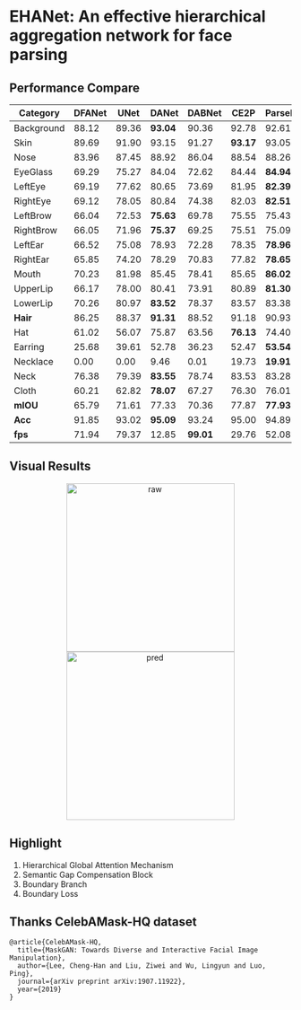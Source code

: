 # EHANet: An effective hierarchical aggregation network for face parsing

## Performance Compare
| Category   | DFANet | UNet  | DANet     | DABNet    | CE2P      | ParseNet  |
| ---------- | ------ | ----- | --------- | --------- | --------- | --------- |
| Background | 88.12  | 89.36 | **93.04** | 90.36     | 92.78     | 92.61     |
| Skin       | 89.69  | 91.90 | 93.15     | 91.27     | **93.17** | 93.05     |
| Nose       | 83.96  | 87.45 | 88.92     | 86.04     | 88.54     | 88.26     |
| EyeGlass   | 69.29  | 75.27 | 84.04     | 72.62     | 84.44     | **84.94** |
| LeftEye    | 69.19  | 77.62 | 80.65     | 73.69     | 81.95     | **82.39** |
| RightEye   | 69.12  | 78.05 | 80.84     | 74.38     | 82.03     | **82.51** |
| LeftBrow   | 66.04  | 72.53 | **75.63** | 69.78     | 75.55     | 75.43     |
| RightBrow  | 66.05  | 71.96 | **75.37** | 69.25     | 75.51     | 75.09     |
| LeftEar    | 66.52  | 75.08 | 78.93     | 72.28     | 78.35     | **78.96** |
| RightEar   | 65.85  | 74.20 | 78.29     | 70.83     | 77.82     | **78.65** |
| Mouth      | 70.23  | 81.98 | 85.45     | 78.41     | 85.65     | **86.02** |
| UpperLip   | 66.17  | 78.00 | 80.41     | 73.91     | 80.89     | **81.30** |
| LowerLip   | 70.26  | 80.97 | **83.52** | 78.37     | 83.57     | 83.38     |
| **Hair**   | 86.25  | 88.37 | **91.31** | 88.52     | 91.18     | 90.93     |
| Hat        | 61.02  | 56.07 | 75.87     | 63.56     | **76.13** | 74.40     |
| Earring    | 25.68  | 39.61 | 52.78     | 36.23     | 52.47     | **53.54** |
| Necklace   | 0.00   | 0.00  | 9.46      | 0.01      | 19.73     | **19.91** |
| Neck       | 76.38  | 79.39 | **83.55** | 78.74     | 83.53     | 83.28     |
| Cloth      | 60.21  | 62.82 | **78.07** | 67.27     | 76.30     | 76.01     |
| **mIOU**   | 65.79  | 71.61 | 77.33     | 70.36     | 77.87     | **77.93** |
| **Acc**    | 91.85  | 93.02 | **95.09** | 93.24     | 95.00     | 94.89     |
| **fps**    | 71.94  | 79.37 | 12.85     | **99.01** | 29.76     | 52.08     |


## Visual Results
<div><div align=center>
  <img src="https://github.com/JACKYLUO1991/FaceParsing/blob/master/deployment/img_raw.jpg" width="300" height="300" alt="raw"/>
<img src="https://github.com/JACKYLUO1991/FaceParsing/blob/master/deployment/img_pred.png" width="300" height="300" alt="pred"/></div>

## Highlight
1. Hierarchical Global Attention Mechanism
2. Semantic Gap Compensation Block
3. Boundary Branch 
4. Boundary Loss

## Thanks CelebAMask-HQ dataset
```
@article{CelebAMask-HQ,
  title={MaskGAN: Towards Diverse and Interactive Facial Image Manipulation},
  author={Lee, Cheng-Han and Liu, Ziwei and Wu, Lingyun and Luo, Ping},
  journal={arXiv preprint arXiv:1907.11922},
  year={2019}
}
```
